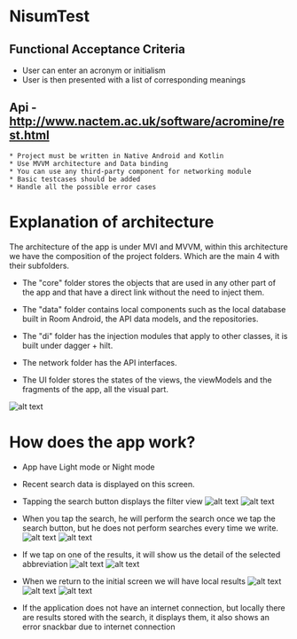 # NisumTest

## Functional Acceptance Criteria

* User can enter an acronym or initialism
* User is then presented with a list of corresponding meanings

## Api - http://www.nactem.ac.uk/software/acromine/rest.html

	* Project must be written in Native Android and Kotlin
	* Use MVVM architecture and Data binding
	* You can use any third-party component for networking module
	* Basic testcases should be added
	* Handle all the possible error cases

# Explanation of architecture
The architecture of the app is under MVI and MVVM, within this architecture we have the composition of the project folders.
Which are the main 4 with their subfolders.

* The "core" folder stores the objects that are used in any other part of the app and that have a direct link without the need to inject them.

* The "data" folder contains local components such as the local database built in Room Android, the API data models, and the repositories.

* The "di" folder has the injection modules that apply to other classes, it is built under dagger + hilt.

* The network folder has the API interfaces.

* The UI folder stores the states of the views, the viewModels and the fragments of the app, all the visual part.

![alt text](https://github.com/GeekGianca/android_abb_test/n00_.png?raw=true)

# How does the app work?
- App have Light mode or Night mode
- Recent search data is displayed on this screen.
- Tapping the search button displays the filter view
  ![alt text](https://github.com/GeekGianca/android_abb_test/n1_.png?raw=true)
  ![alt text](https://github.com/GeekGianca/android_abb_test/n2_.png?raw=true)
  
- When you tap the search, he will perform the search once we tap the search button, but he does not perform searches every time we write.
  ![alt text](https://github.com/GeekGianca/android_abb_test/n3_.png?raw=true)
  ![alt text](https://github.com/GeekGianca/android_abb_test/n4_.png?raw=true)
  
- If we tap on one of the results, it will show us the detail of the selected abbreviation
  ![alt text](https://github.com/GeekGianca/android_abb_test/n5_.png?raw=true)
  ![alt text](https://github.com/GeekGianca/android_abb_test/n6_.png?raw=true)
  
- When we return to the initial screen we will have local results
  ![alt text](https://github.com/GeekGianca/android_abb_test/n7_.png?raw=true)
  ![alt text](https://github.com/GeekGianca/android_abb_test/n8_.png?raw=true)
  ![alt text](https://github.com/GeekGianca/android_abb_test/n9_.png?raw=true)
  
- If the application does not have an internet connection, but locally there are results stored with the search, it displays them, it also shows an error snackbar due to internet connection
